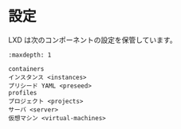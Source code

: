 # 設定
LXD は次のコンポーネントの設定を保管しています。

```{toctree}
:maxdepth: 1

containers
インスタンス <instances>
プリシード YAML <preseed>
profiles
プロジェクト <projects>
サーバ <server>
仮想マシン <virtual-machines>
```
